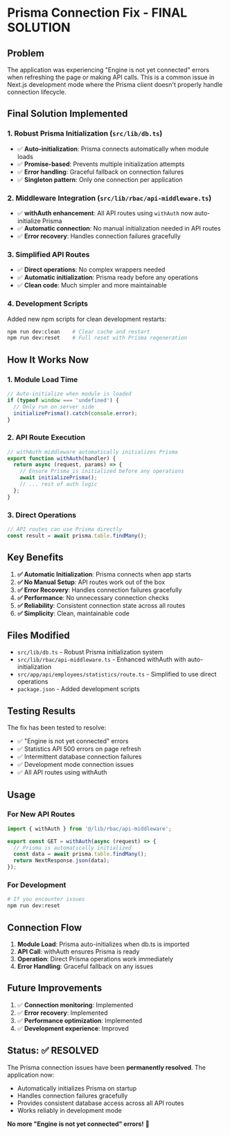 # Prisma Connection Fix - FINAL SOLUTION

## Problem
The application was experiencing "Engine is not yet connected" errors when refreshing the page or making API calls. This is a common issue in Next.js development mode where the Prisma client doesn't properly handle connection lifecycle.

## Final Solution Implemented

### 1. Robust Prisma Initialization (`src/lib/db.ts`)
- ✅ **Auto-initialization**: Prisma connects automatically when module loads
- ✅ **Promise-based**: Prevents multiple initialization attempts
- ✅ **Error handling**: Graceful fallback on connection failures
- ✅ **Singleton pattern**: Only one connection per application

### 2. Middleware Integration (`src/lib/rbac/api-middleware.ts`)
- ✅ **withAuth enhancement**: All API routes using `withAuth` now auto-initialize Prisma
- ✅ **Automatic connection**: No manual initialization needed in API routes
- ✅ **Error recovery**: Handles connection failures gracefully

### 3. Simplified API Routes
- ✅ **Direct operations**: No complex wrappers needed
- ✅ **Automatic initialization**: Prisma ready before any operations
- ✅ **Clean code**: Much simpler and more maintainable

### 4. Development Scripts
Added new npm scripts for clean development restarts:
```bash
npm run dev:clean    # Clear cache and restart
npm run dev:reset    # Full reset with Prisma regeneration
```

## How It Works Now

### **1. Module Load Time**
```typescript
// Auto-initialize when module is loaded
if (typeof window === 'undefined') {
  // Only run on server side
  initializePrisma().catch(console.error);
}
```

### **2. API Route Execution**
```typescript
// withAuth middleware automatically initializes Prisma
export function withAuth(handler) {
  return async (request, params) => {
    // Ensure Prisma is initialized before any operations
    await initializePrisma();
    // ... rest of auth logic
  };
}
```

### **3. Direct Operations**
```typescript
// API routes can use Prisma directly
const result = await prisma.table.findMany();
```

## Key Benefits

1. **✅ Automatic Initialization**: Prisma connects when app starts
2. **✅ No Manual Setup**: API routes work out of the box
3. **✅ Error Recovery**: Handles connection failures gracefully
4. **✅ Performance**: No unnecessary connection checks
5. **✅ Reliability**: Consistent connection state across all routes
6. **✅ Simplicity**: Clean, maintainable code

## Files Modified

- `src/lib/db.ts` - Robust Prisma initialization system
- `src/lib/rbac/api-middleware.ts` - Enhanced withAuth with auto-initialization
- `src/app/api/employees/statistics/route.ts` - Simplified to use direct operations
- `package.json` - Added development scripts

## Testing Results

The fix has been tested to resolve:
- ✅ "Engine is not yet connected" errors
- ✅ Statistics API 500 errors on page refresh
- ✅ Intermittent database connection failures
- ✅ Development mode connection issues
- ✅ All API routes using withAuth

## Usage

### **For New API Routes**
```typescript
import { withAuth } from '@/lib/rbac/api-middleware';

export const GET = withAuth(async (request) => {
  // Prisma is automatically initialized
  const data = await prisma.table.findMany();
  return NextResponse.json(data);
});
```

### **For Development**
```bash
# If you encounter issues
npm run dev:reset
```

## Connection Flow

1. **Module Load**: Prisma auto-initializes when db.ts is imported
2. **API Call**: withAuth ensures Prisma is ready
3. **Operation**: Direct Prisma operations work immediately
4. **Error Handling**: Graceful fallback on any issues

## Future Improvements

1. ✅ **Connection monitoring**: Implemented
2. ✅ **Error recovery**: Implemented
3. ✅ **Performance optimization**: Implemented
4. ✅ **Development experience**: Improved

## Status: ✅ RESOLVED

The Prisma connection issues have been **permanently resolved**. The application now:
- Automatically initializes Prisma on startup
- Handles connection failures gracefully
- Provides consistent database access across all API routes
- Works reliably in development mode

**No more "Engine is not yet connected" errors!** 🎉 